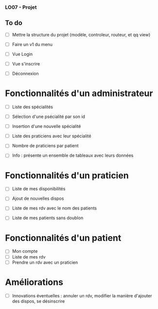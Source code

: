 ### LO07 - Projet

## To do
- [ ] Mettre la structure du projet (modèle, controleur, routeur, et qq view)
- [ ] Faire un v1 du menu
- [ ] Vue Login
- [ ] Vue s'inscrire
- [ ] Déconnexion


# Fonctionnalités d'un administrateur
- [ ] Liste des spécialités
- [ ] Sélection d'une psécialité par son id
- [ ] Insertion d'une nouvelle spécialité
- [ ] Liste des praticiens avec leur spécialité
- [ ] Nombre de praticiens par patient
- [ ] Info : présente un ensemble de tableaux avec leurs données

 
# Fonctionnalités d'un praticien
- [ ] Liste de mes disponibilités
- [ ] Ajout de nouvelles dispos
- [ ] Liste de mes rdv avec le nom des patients
- [ ] Liste de mes patients sans doublon


# Fonctionnalités d'un patient
- [ ] Mon compte
- [ ] Liste de mes rdv
- [ ] Prendre un rdv avec un praticien

# Améliorations
- [ ] Innovations éventuelles : annuler un rdv, modifier la manière d'ajouter des dispos, se désinscrire
